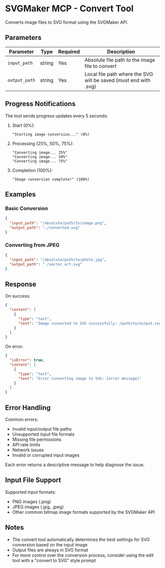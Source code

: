 # SVGMaker MCP - Convert Tool

Converts image files to SVG format using the SVGMaker API.

## Parameters

| Parameter | Type | Required | Description |
|-----------|------|----------|-------------|
| `input_path` | string | Yes | Absolute file path to the image file to convert |
| `output_path` | string | Yes | Local file path where the SVG will be saved (must end with .svg) |

## Progress Notifications

The tool sends progress updates every 5 seconds:

1. Start (0%):
   ```
   "Starting image conversion..." (0%)
   ```

2. Processing (25%, 50%, 75%):
   ```
   "Converting image... 25%"
   "Converting image... 50%"
   "Converting image... 75%"
   ```

3. Completion (100%):
   ```
   "Image conversion complete!" (100%)
   ```

## Examples

### Basic Conversion
```json
{
  "input_path": "/absolute/path/to/image.png",
  "output_path": "./converted.svg"
}
```

### Converting from JPEG
```json
{
  "input_path": "/absolute/path/to/photo.jpg",
  "output_path": "./vector_art.svg"
}
```

## Response

On success:
```json
{
  "content": [
    {
      "type": "text",
      "text": "Image converted to SVG successfully: /path/to/output.svg"
    }
  ]
}
```

On error:
```json
{
  "isError": true,
  "content": [
    {
      "type": "text",
      "text": "Error converting image to SVG: [error message]"
    }
  ]
}
```

## Error Handling

Common errors:
- Invalid input/output file paths
- Unsupported input file formats
- Missing file permissions
- API rate limits
- Network issues
- Invalid or corrupted input images

Each error returns a descriptive message to help diagnose the issue.

## Input File Support

Supported input formats:
- PNG images (.png)
- JPEG images (.jpg, .jpeg)
- Other common bitmap image formats supported by the SVGMaker API

## Notes

- The convert tool automatically determines the best settings for SVG conversion based on the input image
- Output files are always in SVG format
- For more control over the conversion process, consider using the edit tool with a "convert to SVG" style prompt
